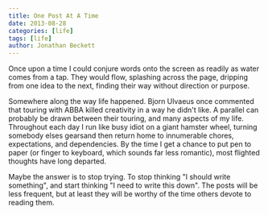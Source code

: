 ```yaml
---
title: One Post At A Time
date: 2013-08-28
categories: [life]
tags: [life]
author: Jonathan Beckett
---
```


Once upon a time I could conjure words onto the screen as readily as water comes from a tap. They would flow, splashing across the page, dripping from one idea to the next, finding their way without direction or purpose.

Somewhere along the way life happened. Bjorn Ulvaeus once commented that touring with ABBA killed creativity in a way he didn't like. A parallel can probably be drawn between their touring, and many aspects of my life. Throughout each day I run like busy idiot on a giant hamster wheel, turning somebody elses gearsand then return home to innumerable chores, expectations, and dependencies. By the time I get a chance to put pen to paper (or finger to keyboard, which sounds far less romantic), most flighted thoughts have long departed.

Maybe the answer is to stop trying. To stop thinking "I should write something", and start thinking "I need to write this down". The posts will be less frequent, but at least they will be worthy of the time others devote to reading them.